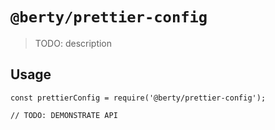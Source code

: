 # `@berty/prettier-config`

> TODO: description

## Usage

```
const prettierConfig = require('@berty/prettier-config');

// TODO: DEMONSTRATE API
```
